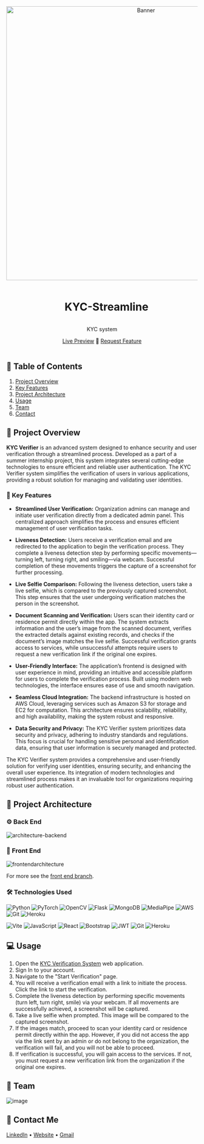 <div align="center">
  <a href="https://teethseg.vercel.app/">
    <img src="https://github.com/Hamagistral/TeethSeg/assets/66017329/4a5c9cac-9a54-4da3-87a4-ba1af091eba7" alt="Banner" width="720">
  </a>

  <div id="user-content-toc">
    <ul>
      <summary><h1 style="display: inline-block;">KYC-Streamline</h1></summary>
    </ul>
  </div>
  
  <p>KYC system</p>
    <a href="https://kyc-frontend-c55789bd2cfd.herokuapp.com/" target="_blank">Live Preview</a>
    🦷
    <a href="https://github.com/Hamagistral/TeethSeg/issues" target="_blank">Request Feature</a>
</div>
<br>

## 📝 Table of Contents

1. [ Project Overview ](#introduction)
2. [ Key Features ](#features)
3. [ Project Architecture ](#arch)
4. [ Usage ](#usage)
5. [ Team ](#team)
6. [ Contact ](#contact)

<a name="introduction"></a>
## 🔬 Project Overview

**KYC Verifier** is an advanced system designed to enhance security and user verification through a streamlined process. Developed as a part of a summer internship project, this system integrates several cutting-edge technologies to ensure efficient and reliable user authentication. The KYC Verifier system simplifies the verification of users in various applications, providing a robust solution for managing and validating user identities.

### 🔌 Key Features

- **Streamlined User Verification:** Organization admins can manage and initiate user verification directly from a dedicated admin panel. This centralized approach simplifies the process and ensures efficient management of user verification tasks.

- **Liveness Detection:** Users receive a verification email and are redirected to the application to begin the verification process. They complete a liveness detection step by performing specific movements—turning left, turning right, and smiling—via webcam. Successful completion of these movements triggers the capture of a screenshot for further processing.

- **Live Selfie Comparison:** Following the liveness detection, users take a live selfie, which is compared to the previously captured screenshot. This step ensures that the user undergoing verification matches the person in the screenshot.

- **Document Scanning and Verification:** Users scan their identity card or residence permit directly within the app. The system extracts information and the user’s image from the scanned document, verifies the extracted details against existing records, and checks if the document’s image matches the live selfie. Successful verification grants access to services, while unsuccessful attempts require users to request a new verification link if the original one expires.

- **User-Friendly Interface:** The application’s frontend is designed with user experience in mind, providing an intuitive and accessible platform for users to complete the verification process. Built using modern web technologies, the interface ensures ease of use and smooth navigation.

- **Seamless Cloud Integration:** The backend infrastructure is hosted on AWS Cloud, leveraging services such as Amazon S3 for storage and EC2 for computation. This architecture ensures scalability, reliability, and high availability, making the system robust and responsive.

- **Data Security and Privacy:** The KYC Verifier system prioritizes data security and privacy, adhering to industry standards and regulations. This focus is crucial for handling sensitive personal and identification data, ensuring that user information is securely managed and protected.


The KYC Verifier system provides a comprehensive and user-friendly solution for verifying user identities, ensuring security, and enhancing the overall user experience. Its integration of modern technologies and streamlined process makes it an invaluable tool for organizations requiring robust user authentication.

<a name="arch"></a>
## 📝 Project Architecture

### ⚙️ Back End

![architecture-backend](https://github.com/Hamagistral/TeethSeg/assets/66017329/3eddbe6e-1afb-4a52-8128-006367c0d670)

### 🎨 Front End

![frontendarchitecture](https://github.com/Hamagistral/TeethSeg/assets/66017329/2fb117b5-8dc9-4ac6-a9f0-7f7a2a15e122)

For more see the [front end branch](https://github.com/Hamagistral/TeethSeg/tree/frontend).

### 🛠️ Technologies Used

![Python](https://img.shields.io/badge/python-3670A0?style=for-the-badge&logo=python&logoColor=ffdd54)
![PyTorch](https://img.shields.io/badge/PyTorch-%23EE4C2C.svg?style=for-the-badge&logo=PyTorch&logoColor=white)
![OpenCV](https://img.shields.io/badge/OpenCV-%23000000.svg?style=for-the-badge&logo=opencv&logoColor=white)
![Flask](https://img.shields.io/badge/Flask-%000000.svg?style=for-the-badge&logo=flask&logoColor=white)
![MongoDB](https://img.shields.io/badge/MongoDB-%2347A248.svg?style=for-the-badge&logo=mongodb&logoColor=white)
![MediaPipe](https://img.shields.io/badge/MediaPipe-%2347A248.svg?style=for-the-badge&logo=mediapipe&logoColor=white)
![AWS](https://img.shields.io/badge/AWS-%23FF9900.svg?style=for-the-badge&logo=amazon-aws&logoColor=white)
![Git](https://img.shields.io/badge/Git-%23F05032.svg?style=for-the-badge&logo=git&logoColor=white)
![Heroku](https://img.shields.io/badge/Heroku-%23430098.svg?style=for-the-badge&logo=heroku&logoColor=white)

![Vite](https://img.shields.io/badge/vite-%23646CFF.svg?style=for-the-badge&logo=vite&logoColor=white)
![JavaScript](https://img.shields.io/badge/javascript-%23323330.svg?style=for-the-badge&logo=javascript&logoColor=%23F7DF1E)
![React](https://img.shields.io/badge/react-%2320232a.svg?style=for-the-badge&logo=react&logoColor=%2361DAFB)
![Bootstrap](https://img.shields.io/badge/Bootstrap-%23563D7C.svg?style=for-the-badge&logo=bootstrap&logoColor=white)
![JWT](https://img.shields.io/badge/JWT-%232F6C8F.svg?style=for-the-badge&logo=json-web-tokens&logoColor=white)
![Git](https://img.shields.io/badge/Git-%23F05032.svg?style=for-the-badge&logo=git&logoColor=white)
![Heroku](https://img.shields.io/badge/Heroku-%23430098.svg?style=for-the-badge&logo=heroku&logoColor=white)

<a name="usage"></a>
## 💻 Usage

1. Open the [KYC Verification System](https://kyc-frontend-c55789bd2cfd.herokuapp.com/) web application.
2. Sign In to your account.
3. Navigate to the "Start Verification" page.
4. You will receive a verification email with a link to initiate the process. Click the link to start the verification.
5. Complete the liveness detection by performing specific movements (turn left, turn right, smile) via your webcam. If all movements are successfully achieved, a screenshot will be captured.
6. Take a live selfie when prompted. This image will be compared to the captured screenshot.
7. If the images match, proceed to scan your identity card or residence permit directly within the app. However, if you did not access the app via the link sent by an admin or do not belong to the organization, the verification will fail, and you will not be able to proceed.
8. If verification is successful, you will gain access to the services. If not, you must request a new verification link from the organization if the original one expires.
<a name="team"></a>
## 👥 Team

![image](https://github.com/Hamagistral/TeethSeg/assets/66017329/3608dd52-6d3f-4f88-8da8-f3592bc7d42e)

<a name="contact"></a>
## 📨 Contact Me

[LinkedIn](https://www.linkedin.com/in/hamza-elbelghiti/) •
[Website](https://Hamagistral.me) •
[Gmail](hamza.lbelghiti@gmail.com)
